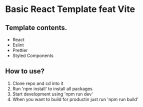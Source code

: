 # Basic React Template feat Vite

## Template contents.
* React 
* Eslint
* Prettier
* Styled Components

## How to use?
1) Clone repo and cd into it
2) Run 'npm install' to install all packages
3) Start development using 'npm run dev'
4) When you want to build for productin just run 'npm run build'
